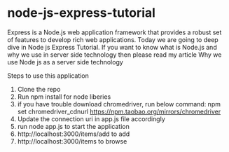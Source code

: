 # node-js-express-tutorial
Express is a  Node.js web application framework that provides a robust set of features to develop rich web applications. Today we are going to deep dive in Node js Express Tutorial. If you want to know what is Node.js and why we use in server side technology then please read my article Why we use Node js as a server side technology


Steps to use this application

1) Clone the repo
2) Run npm install for node liberies
3) if you have trouble download chromedriver, run below command:
   npm set chromedriver_cdnurl https://npm.taobao.org/mirrors/chromedriver
4) Update the connection uri in app.js file accordingly
5) run node app.js to start the application
6) http://localhost:3000/items/add to add
7) http://localhost:3000/items to browse
